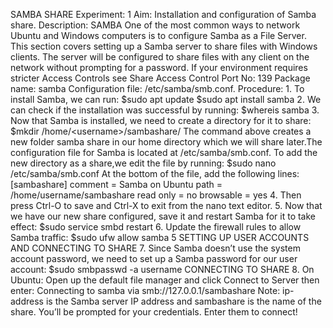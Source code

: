 SAMBA SHARE
Experiment: 1
Aim: Installation and configuration of Samba share.
Description:
SAMBA
One of the most common ways to network Ubuntu and Windows computers is to configure Samba as a File Server. This section covers setting up a Samba server to share files with Windows clients.
The server will be configured to share files with any client on the network without prompting for a password. If your environment requires stricter Access Controls see Share Access Control
Port No: 139
Package name: samba
Configuration file: /etc/samba/smb.conf.
Procedure:
1.
To install Samba, we can run:
$sudo apt update
$sudo apt install samba
2.
We can check if the installation was successful by running:
$whereis samba
3.
Now that Samba is installed, we need to create a directory for it to share:
$mkdir /home/&lt;username&gt;/sambashare/
The command above creates a new folder samba share in our home directory which we will share later.The configuration file for Samba is located at
/etc/samba/smb.conf. To add the new directory as a share,we edit the file by running:
$sudo nano /etc/samba/smb.conf
At the bottom of the file, add the following lines:
[sambashare]
comment = Samba on Ubuntu
path = /home/username/sambashare read only = no
browsable = yes
4.
Then press Ctrl-O to save and Ctrl-X to exit from the nano text editor.
5.
Now that we have our new share configured, save it and restart Samba for it to take effect:
$sudo service smbd restart
6.
Update the firewall rules to allow Samba traffic:
$sudo ufw allow samba
5
SETTING UP USER ACCOUNTS AND CONNECTING TO SHARE
7.
Since Samba doesn’t use the system account password, we need to set up a Samba
password for our user account:
$sudo smbpasswd -a username
CONNECTING TO SHARE
8.
On Ubuntu: Open up the default file manager and click Connect to Server then enter: Connecting to samba via smb://127.0.0.1/sambashare
Note: ip-address is the Samba server IP address and sambashare is the name of the
share. You’ll be prompted for your credentials. Enter them to connect!